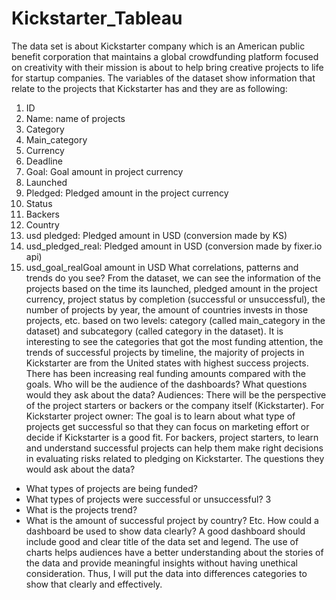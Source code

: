# Kickstarter_Tableau
The data set is about Kickstarter company which is an American public benefit corporation that
maintains a global crowdfunding platform focused on creativity with their mission is about to
help bring creative projects to life for startup companies. The variables of the dataset show
information that relate to the projects that Kickstarter has and they are as following:
1. ID
2. Name: name of projects
3. Category
4. Main_category
5. Currency
6. Deadline
7. Goal: Goal amount in project currency
8. Launched
9. Pledged: Pledged amount in the project currency
10. Status
11. Backers
12. Country
13. usd pledged: Pledged amount in USD (conversion made by KS)
14. usd_pledged_real: Pledged amount in USD (conversion made by fixer.io api)
15. usd_goal_realGoal amount in USD
What correlations, patterns and trends do you see?
From the dataset, we can see the information of the projects based on the time its launched,
pledged amount in the project currency, project status by completion (successful or
unsuccessful), the number of projects by year, the amount of countries invests in those projects,
etc. based on two levels: category (called main_category in the dataset) and subcategory (called
category in the dataset).
It is interesting to see the categories that got the most funding attention, the trends of successful
projects by timeline, the majority of projects in Kickstarter are from the United states with
highest success projects. There has been increasing real funding amounts compared with the
goals.
Who will be the audience of the dashboards? What questions would they ask about the
data?
Audiences: There will be the perspective of the project starters or backers or the company itself
(Kickstarter).
For Kickstarter project owner: The goal is to learn about what type of projects get successful so
that they can focus on marketing effort or decide if Kickstarter is a good fit.
For backers, project starters, to learn and understand successful projects can help them make
right decisions in evaluating risks related to pledging on Kickstarter.
The questions they would ask about the data?
- What types of projects are being funded?
- What types of projects were successful or unsuccessful?
3
- What is the projects trend?
- What is the amount of successful project by country? Etc.
How could a dashboard be used to show data clearly?
A good dashboard should include good and clear title of the data set and legend. The use of
charts helps audiences have a better understanding about the stories of the data and provide
meaningful insights without having unethical consideration. Thus, I will put the data into
differences categories to show that clearly and effectively.
